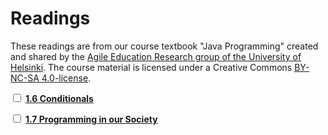 # Readings

These readings are from our course textbook "Java Programming" created and shared by the [Agile Education Research group of the University of Helsinki](https://www.helsinki.fi/en/researchgroups/data-driven-education).
The course material is licensed under a Creative Commons [BY-NC-SA 4.0-license](https://creativecommons.org/licenses/by-nc-sa/4.0/deed.fi).

<label><input type="checkbox" id="week04_reading1" class="box"> **[1.6 Conditionals](https://java-programming.mooc.fi/part-1/6-conditional-statements)** </input></label>

<label><input type="checkbox" id="week04_reading2" class="box"> **[1.7 Programming in our Society](https://java-programming.mooc.fi/part-1/7-programming-in-our-society)** </input></label>